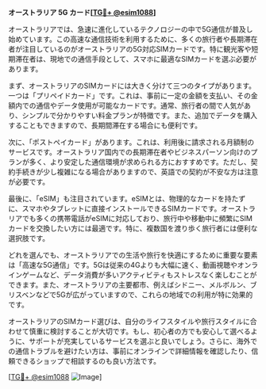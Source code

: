 **オーストラリア 5G カード[[TG💪+ @esim1088](https://t.me/s/esim1088)]**

オーストラリアでは、急速に進化しているテクノロジーの中で5G通信が普及し始めています。この高速な通信技術を利用するために、多くの旅行者や長期滞在者が注目しているのがオーストラリアの5G対応SIMカードです。特に観光客や短期滞在者は、現地での通信手段として、スマホに最適なSIMカードを選ぶ必要があります。

まず、オーストラリアのSIMカードには大きく分けて三つのタイプがあります。一つは「プリペイドカード」です。これは、事前に一定の金額を支払い、その金額内での通信やデータ使用が可能なカードです。通常、旅行者の間で人気があり、シンプルで分かりやすい料金プランが特徴です。また、追加でデータを購入することもできますので、長期間滞在する場合にも便利です。

次に、「ポストペイカード」があります。これは、利用後に請求される月額制のサービスです。オーストラリア国内での長期滞在者やビジネスパーソン向けのプランが多く、より安定した通信環境が求められる方におすすめです。ただし、契約手続きが少し複雑になる場合がありますので、英語での契約が不安な方は注意が必要です。

最後に、「eSIM」も注目されています。eSIMとは、物理的なカードを持たずに、スマホやタブレットに直接インストールできるSIMカードです。オーストラリアでも多くの携帯電話がeSIMに対応しており、旅行中や移動中に頻繁にSIMカードを交換したい方には最適です。特に、複数国を渡り歩く旅行者には便利な選択肢です。

どれを選んでも、オーストラリアでの生活や旅行を快適にするために重要な要素は「高速な5G通信」です。5Gは従来の4Gよりも大幅に速く、動画視聴やオンラインゲームなど、データ消費が多いアクティビティもストレスなく楽しむことができます。また、オーストラリアの主要都市、例えばシドニー、メルボルン、ブリスベンなどで5Gが広がっていますので、これらの地域での利用が特に効果的です。

オーストラリアのSIMカード選びは、自分のライフスタイルや旅行スタイルに合わせて慎重に検討することが大切です。もし、初心者の方でも安心して選べるように、サポートが充実しているサービスを選ぶと良いでしょう。さらに、海外での通信トラブルを避けたい方は、事前にオンラインで詳細情報を確認したり、信頼できるショップで相談するのも良い方法です。

[[TG💪+ @esim1088](https://t.me/s/esim1088) ![Image](https://i.postimg.cc/Y0z9fWf4/image.png)]